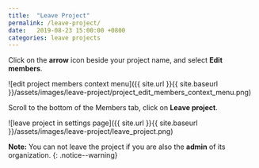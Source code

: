 ```yaml
---
title:  "Leave Project"
permalink: /leave-project/
date:   2019-08-23 15:00:00 +0800
categories: leave projects
---
```

Click on the **arrow** icon beside your project name, and select **Edit members**.

![edit project members context menu]({{ site.url }}{{ site.baseurl }}/assets/images/leave-project/project_edit_members_context_menu.png)

Scroll to the bottom of the Members tab, click on **Leave project**.

![leave project in settings page]({{ site.url }}{{ site.baseurl }}/assets/images/leave-project/leave_project.png)



**Note:** You can not leave the project if you are also the **admin** of its organization.
{: .notice--warning}
